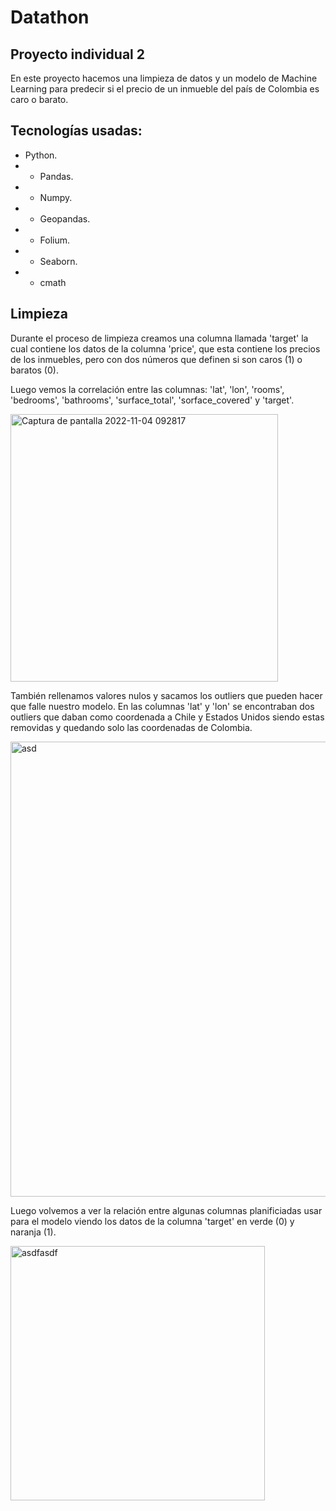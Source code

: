 # Datathon

## Proyecto individual 2

En este proyecto hacemos una limpieza de datos y un modelo de Machine Learning para predecir si el precio de un inmueble del país de Colombia es caro o barato.

## Tecnologías usadas:

- Python.
- - Pandas. 
- - Numpy.
- - Geopandas.
- - Folium.
- - Seaborn.
- - cmath

## Limpieza

Durante el proceso de limpieza creamos una columna llamada 'target' la cual contiene los datos de la columna 'price', que esta contiene los precios de los inmuebles, pero con dos números que definen si son caros (1) o baratos (0).

Luego vemos la correlación entre las columnas: 'lat', 'lon', 'rooms', 'bedrooms', 'bathrooms', 'surface_total', 'sorface_covered' y 'target'.

<img width="428" alt="Captura de pantalla 2022-11-04 092817" src="https://user-images.githubusercontent.com/105827215/199972744-6556c126-b30f-4bfb-8aaa-3575069be97f.png">

También rellenamos valores nulos y sacamos los outliers que pueden hacer que falle nuestro modelo.
En las columnas 'lat' y 'lon' se encontraban dos outliers que daban como coordenada a Chile y Estados Unidos siendo estas removidas y quedando solo las coordenadas de Colombia. 

<img width="728" alt="asd" src="https://user-images.githubusercontent.com/105827215/199974696-1da94790-f421-4f84-817b-b96ff2ff9e88.png">

Luego volvemos a ver la relación entre algunas columnas planificiadas usar para el modelo viendo los datos de la columna 'target' en verde (0) y naranja (1).

<img width="407" alt="asdfasdf" src="https://user-images.githubusercontent.com/105827215/199975657-434b82d5-c798-4080-8620-4668edffbb63.png">
